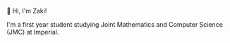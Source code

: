 👋 Hi, I'm Zaki!

I'm a first year student studying Joint Mathematics and Computer Science (JMC) at Imperial.
